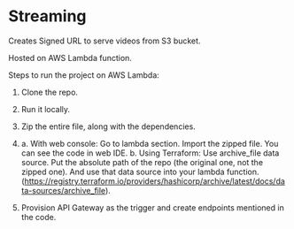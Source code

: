 # Streaming

Creates Signed URL to serve videos from S3 bucket.

Hosted on AWS Lambda function.

Steps to run the project on AWS Lambda:
1. Clone the repo.
2. Run it locally.
3. Zip the entire file, along with the dependencies.
4. a. With web console: Go to lambda section. Import the zipped file. You can see the code in web IDE. 
   b. Using Terraform: Use archive_file data source. Put the absolute path of the repo (the original one, not the zipped one). And use that data source into your lambda function.
      (https://registry.terraform.io/providers/hashicorp/archive/latest/docs/data-sources/archive_file).
      
5. Provision API Gateway as the trigger and create endpoints mentioned in the code.
